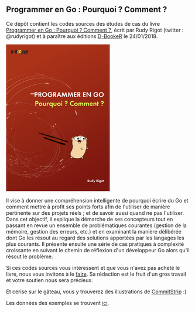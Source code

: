 ## Programmer en Go : Pourquoi ? Comment ?

Ce dépôt contient les codes sources des études de cas du livre [Programmer en Go : Pourquoi ? Comment ?](https://www.d-booker.fr/go-bases/499-programmer-en-go-pourquoi-comment.html), écrit par Rudy Rigot (twitter : @rudyrigot) et à paraître aux éditions [D-BookeR](http://www.d-booker.fr) le 24/01/2018. 

![Couverture du livre](livre-go-concepts_base150_github.jpg)

Il vise à donner une compréhension intelligente de pourquoi écrire du Go et comment mettre à profit ses points forts afin de l'utiliser de manière pertinente sur des projets réels ; et de savoir aussi quand ne pas l'utiliser. Dans cet objectif, il explique la démarche de ses concepteurs tout en passant en revue un ensemble de problématiques courantes (gestion de la mémoire, gestion des erreurs, etc.) et en examinant la manière délibérée dont Go les résout au regard des solutions apportées par les langages les plus courants. Il présente ensuite une série de cas pratiques à complexité croissante en suivant le chemin de réflexion d'un développeur Go alors qu'il résout le problème. 

Si ces codes sources vous intéressent et que vous n'avez pas acheté le livre, nous vous invitons à le [faire](https://www.d-booker.fr/go-bases/499-programmer-en-go-pourquoi-comment.html). Sa rédaction est le fruit d'un gros travail et votre soutien nous sera précieux.

Et cerise sur le gâteau, vous y trouverez des illustrations de [CommitStrip](http://www.commitstrip.com) :)




Les données des exemples se trouvent [ici](https://github.com/D-BookeR/LivreGo-data).


